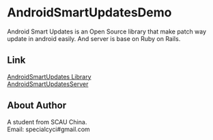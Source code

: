 AndroidSmartUpdatesDemo
=======================
Android Smart Updates is an Open Source library that make patch way update in android easily. And server is base on Ruby on Rails. 

Link
----------
[AndroidSmartUpdates Library][1]<br>
[AndroidSmartUpdatesServer][2]

About Author
----------
A student from SCAU China.<br>
Email: specialcyci#gmail.com

  [1]: https://github.com/SpecialCyCi/AndroidSmartUpdates
  [2]: https://github.com/SpecialCyCi/AndroidSmartUpdatesServer